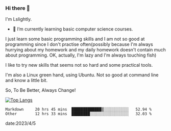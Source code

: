 ### Hi there 👋

I'm Lslightly.

- 🌱 I’m currently learning basic computer science courses.

I just learn some basic programming skills and I am not so good at programming since I don't practise often(possibly because I'm always hurrying about my homework and my daily homework doesn't contain much about programming. OK, actually, I'm lazy and I'm always touching fish)

I like to try new skills that seems not so hard and some practical tools.

I'm also a Linux green hand, using Ubuntu. Not so good at command line and know a little bit.

So, To Be Better, Always Change!

[![Top Langs](https://github-readme-stats.vercel.app/api/top-langs/?username=Lslightly&layout=compact)](https://github.com/anuraghazra/github-readme-stats)

<!--START_SECTION:waka-->

```text
Markdown     20 hrs 45 mins  █████████████▒░░░░░░░░░░░   52.94 %
Other        12 hrs 33 mins  ████████░░░░░░░░░░░░░░░░░   32.03 %
```

<!--END_SECTION:waka-->

date:2023/4/5

